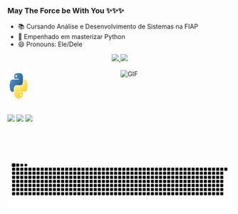 ### May The Force be With You ✨✨✨

- 📚 Cursando Análise e Desenvolvimento de Sistemas na FIAP
- 🤔 Empenhado em masterizar Python
- 😄 Pronouns: Ele/Dele

<div align="center">
  <a href="https://github.com/marcovinn">
  <img height="160em" src="https://github-readme-stats.vercel.app/api?username=marcovinn&show_icons=true&theme=dracula&include_all_commits=true&count_private=true"/>
  <img height="130em" src="https://github-readme-stats.vercel.app/api/top-langs/?username=marcovinn&layout=compact&langs_count=7&theme=dark"/>
</div>
<div style="display: inline_block"><br>
  <img align="center" alt="Python" height="70" width="50" src="https://raw.githubusercontent.com/devicons/devicon/master/icons/python/python-original.svg">
  <img align="right" alt="GIF" height="200" width="250" src="https://thumbs.gfycat.com/FaroffLinearBarasinga-max-1mb.gif">
</div>
  
 ##
  
 <div> 
  <a href="https://instagram.com/marcovinnn" target="_blank"><img src="https://img.shields.io/badge/-Instagram-%23E4405F?style=for-the-badge&logo=instagram&logoColor=white" target="_blank"></a>
  <a href = "mailto:viniciusmarco250@gmail.com"><img src="https://img.shields.io/badge/-Gmail-%23333?style=for-the-badge&logo=gmail&logoColor=white" target="_blank"></a>
  <a href="https://www.linkedin.com/in/marcovinn" target="_blank"><img src="https://img.shields.io/badge/-LinkedIn-%230077B5?style=for-the-badge&logo=linkedin&logoColor=white" target="_blank"></a> 
   
  ![Snake animation](https://github.com/marcovinn/marcovinn/blob/output/github-contribution-grid-snake.svg)
  

